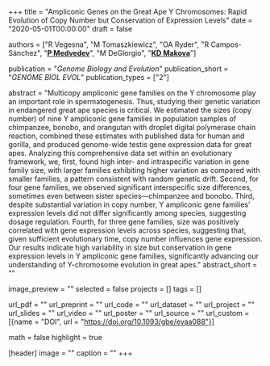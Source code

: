 +++
title = "Ampliconic Genes on the Great Ape Y Chromosomes: Rapid Evolution of Copy Number but Conservation of Expression Levels"
date = "2020-05-01T00:00:00"
draft = false

authors = ["R Vegesna", "M Tomaszkiewicz", "OA Ryder", "R Campos-Sánchez", "[__P Medvedev__](http://medvedevgroup.com)", "M DeGiorgio", "[__KD Makova__](http://www.bx.psu.edu/makova_lab)"]

publication = "_Genome Biology and Evolution_"
publication_short = "_GENOME BIOL EVOL_"
publication_types = ["2"]

abstract = "Multicopy ampliconic gene families on the Y chromosome play an important role in spermatogenesis. Thus, studying their genetic variation in endangered great ape species is critical. We estimated the sizes (copy number) of nine Y ampliconic gene families in population samples of chimpanzee, bonobo, and orangutan with droplet digital polymerase chain reaction, combined these estimates with published data for human and gorilla, and produced genome-wide testis gene expression data for great apes. Analyzing this comprehensive data set within an evolutionary framework, we, first, found high inter- and intraspecific variation in gene family size, with larger families exhibiting higher variation as compared with smaller families, a pattern consistent with random genetic drift. Second, for four gene families, we observed significant interspecific size differences, sometimes even between sister species—chimpanzee and bonobo. Third, despite substantial variation in copy number, Y ampliconic gene families’ expression levels did not differ significantly among species, suggesting dosage regulation. Fourth, for three gene families, size was positively correlated with gene expression levels across species, suggesting that, given sufficient evolutionary time, copy number influences gene expression. Our results indicate high variability in size but conservation in gene expression levels in Y ampliconic gene families, significantly advancing our understanding of Y-chromosome evolution in great apes."
abstract_short = ""

image_preview = ""
selected = false
projects = []
tags = []

url_pdf = ""
url_preprint = ""
url_code = ""
url_dataset = ""
url_project = ""
url_slides = ""
url_video = ""
url_poster = ""
url_source = ""
url_custom = [{name = "DOI", url = "https://doi.org/10.1093/gbe/evaa088"}]

math = false
highlight = true

[header]
image = ""
caption = ""
+++
